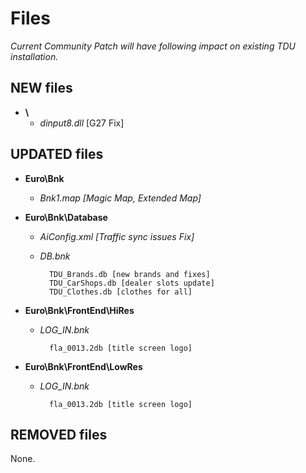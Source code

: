 # Files

*Current Community Patch will have following impact on existing TDU installation.*

## NEW files
- **\\**
    - *dinput8.dll* [G27 Fix]

## UPDATED files

- **Euro\Bnk**
                        
    - *Bnk1.map [Magic Map, Extended Map]*

- **Euro\Bnk\Database**
                        
    - *AiConfig.xml [Traffic sync issues Fix]*
    
    - *DB.bnk*
    
            TDU_Brands.db [new brands and fixes]
            TDU_CarShops.db [dealer slots update]
            TDU_Clothes.db [clothes for all]

- **Euro\Bnk\FrontEnd\HiRes**
                        
    - *LOG_IN.bnk*
    
            fla_0013.2db [title screen logo]

- **Euro\Bnk\FrontEnd\LowRes**
                        
    - *LOG_IN.bnk*
    
            fla_0013.2db [title screen logo]

## REMOVED files

None.
